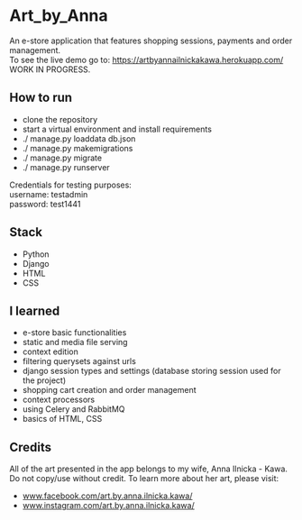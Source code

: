 # Art_by_Anna
An e-store application that features shopping sessions, payments and order management. <br/>
To see the live demo go to: https://artbyannailnickakawa.herokuapp.com/ <br/>
WORK IN PROGRESS.

## How to run
- clone the repository
- start a virtual environment and install requirements
- ./ manage.py loaddata db.json
- ./ manage.py makemigrations
- ./ manage.py migrate
- ./ manage.py runserver

Credentials for testing purposes:<br/>
username: testadmin<br/>
password: test1441<br/>

## Stack
- Python
- Django
- HTML
- CSS

## I learned
- e-store basic functionalities
- static and media file serving
- context edition
- filtering querysets against urls
- django session types and settings (database storing session used for the project)
- shopping cart creation and order management
- context processors
- using Celery and RabbitMQ
- basics of HTML, CSS

## Credits
All of the art presented in the app belongs to my wife, Anna Ilnicka - Kawa. Do not copy/use without credit.
To learn more about her art, please visit:
- www.facebook.com/art.by.anna.ilnicka.kawa/
- www.instagram.com/art.by.anna.ilnicka.kawa/
